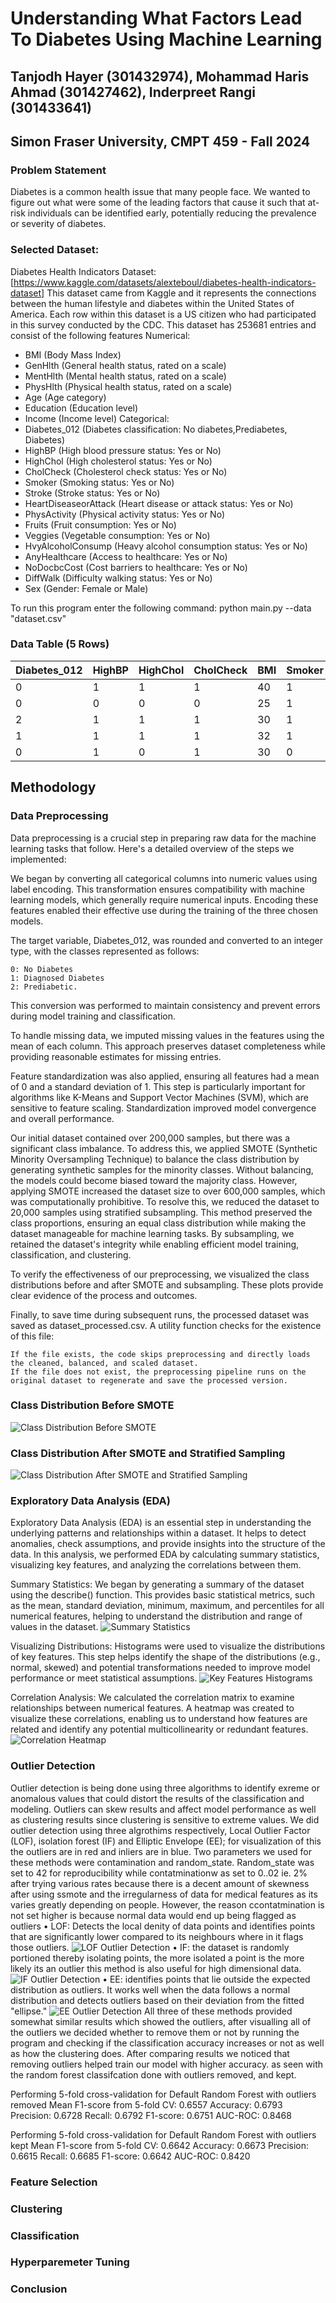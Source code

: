 # Understanding What Factors Lead To Diabetes Using Machine Learning

## Tanjodh Hayer (301432974), Mohammad Haris Ahmad (301427462), Inderpreet Rangi (301433641)
## Simon Fraser University, CMPT 459 - Fall 2024

### Problem Statement
Diabetes is a common health issue that many people face. We wanted to figure out what were some of the leading factors that cause it such that at-risk individuals can be identified early, potentially reducing the prevalence or severity of diabetes. 

### Selected Dataset: 
Diabetes Health Indicators Dataset: [https://www.kaggle.com/datasets/alexteboul/diabetes-health-indicators-dataset]
This dataset came from Kaggle and it represents the connections between the human lifestyle and diabetes within the United States of America. Each row within this dataset is a US citizen who had participated in this survey conducted by the CDC. This dataset has 253681 entries and consist of the following features
Numerical:
- BMI (Body Mass Index)
- GenHlth (General health status, rated on a scale)
- MentHlth (Mental health status, rated on a scale)
- PhysHlth (Physical health status, rated on a scale)
- Age (Age category)
- Education (Education level)
- Income (Income level)
Categorical:
- Diabetes_012 (Diabetes classification: No diabetes,Prediabetes, Diabetes)
- HighBP (High blood pressure status: Yes or No)
- HighChol (High cholesterol status: Yes or No)
- CholCheck (Cholesterol check status: Yes or No)
- Smoker (Smoking status: Yes or No) 
- Stroke (Stroke status: Yes or No)
- HeartDiseaseorAttack (Heart disease or attack status: Yes or No)
- PhysActivity (Physical activity status: Yes or No)
- Fruits (Fruit consumption: Yes or No)
- Veggies (Vegetable consumption: Yes or No)
- HvyAlcoholConsump (Heavy alcohol consumption status: Yes or No)
- AnyHealthcare (Access to healthcare: Yes or No)
- NoDocbcCost (Cost barriers to healthcare: Yes or No)
- DiffWalk (Difficulty walking status: Yes or No)
- Sex (Gender: Female or Male)

 
To run this program enter the following command: 
python main.py --data "dataset.csv"

### Data Table (5 Rows)

| Diabetes_012 | HighBP | HighChol | CholCheck | BMI | Smoker | Stroke | HeartDiseaseorAttack | PhysActivity | Fruits | Veggies | HvyAlcoholConsump | AnyHealthcare | NoDocbcCost | GenHlth | PhysHlth | DiffWalk | Sex | Age | Education | Income |
|--------------|--------|----------|-----------|-----|--------|--------|----------------------|--------------|--------|---------|-------------------|---------------|-------------|---------|----------|----------|-----|-----|-----------|--------|
| 0            | 1      | 1        | 1         | 40  | 1      | 0      | 0                    | 0            | 0      | 1       | 0                 | 1             | 0           | 5       | 18       | 1       | 1   | 7   | 6         | 4      |
| 0            | 0      | 0        | 0         | 25  | 1      | 0      | 0                    | 0            | 1      | 0       | 0                 | 0             | 1           | 0       | 0        | 0        | 0   | 4   | 5         | 6      |
| 2            | 1      | 1        | 1         | 30  | 1      | 0      | 1                    | 1            | 0      | 0       | 1                 | 1            | 1           | 0       | 0        | 1        | 0   | 6   | 6         | 5      |
| 1            | 1      | 1        | 1         | 32  | 1      | 1      | 0                    | 1            | 0      | 0       | 1                 | 0             | 1           | 0       | 30       | 1        | 0   | 12   | 4         | 5      |
| 0            | 1      | 0        | 1         | 30  | 0      | 0      | 0                    | 1            | 1      | 1       | 0                 | 1             | 0           | 0       | 0        | 1        | 0   | 9   | 3         | 4      |



## Methodology
### Data Preprocessing
Data preprocessing is a crucial step in preparing raw data for the machine learning tasks that follow. Here's a detailed overview of the steps we implemented:

We began by converting all categorical columns into numeric values using label encoding. This transformation ensures compatibility with machine learning models, which generally require numerical inputs. Encoding these features enabled their effective use during the training of the three chosen models.

The target variable, Diabetes_012, was rounded and converted to an integer type, with the classes represented as follows:

    0: No Diabetes
    1: Diagnosed Diabetes
    2: Prediabetic.

This conversion was performed to maintain consistency and prevent errors during model training and classification.

To handle missing data, we imputed missing values in the features using the mean of each column. This approach preserves dataset completeness while providing reasonable estimates for missing entries.

Feature standardization was also applied, ensuring all features had a mean of 0 and a standard deviation of 1. This step is particularly important for algorithms like K-Means and Support Vector Machines (SVM), which are sensitive to feature scaling. Standardization improved model convergence and overall performance.

Our initial dataset contained over 200,000 samples, but there was a significant class imbalance. To address this, we applied SMOTE (Synthetic Minority Oversampling Technique) to balance the class distribution by generating synthetic samples for the minority classes. Without balancing, the models could become biased toward the majority class. However, applying SMOTE increased the dataset size to over 600,000 samples, which was computationally prohibitive. To resolve this, we reduced the dataset to 20,000 samples using stratified subsampling. This method preserved the class proportions, ensuring an equal class distribution while making the dataset manageable for machine learning tasks. By subsampling, we retained the dataset's integrity while enabling efficient model training, classification, and clustering.

To verify the effectiveness of our preprocessing, we visualized the class distributions before and after SMOTE and subsampling. These plots provide clear evidence of the process and outcomes.

Finally, to save time during subsequent runs, the processed dataset was saved as dataset_processed.csv. A utility function checks for the existence of this file:

    If the file exists, the code skips preprocessing and directly loads the cleaned, balanced, and scaled dataset.
    If the file does not exist, the preprocessing pipeline runs on the original dataset to regenerate and save the processed version.

### Class Distribution Before SMOTE
![Class Distribution Before SMOTE](/Diabetes_Class_Distribution_Before_SMOTE.png "Class Distribution Before SMOTE")

### Class Distribution After SMOTE and Stratified Sampling
![Class Distribution After SMOTE and Stratified Sampling](/Diabetes_Class_Distribution_After_SMOTE_&_Stratifed_Sampling.png "Class Distribution After SMOTE & Subsampling")

### Exploratory Data Analysis (EDA)

Exploratory Data Analysis (EDA) is an essential step in understanding the underlying patterns and relationships within a dataset. It helps to detect anomalies, check assumptions, and provide insights into the structure of the data. In this analysis, we performed EDA by calculating summary statistics, visualizing key features, and analyzing the correlations between them.

Summary Statistics: We began by generating a summary of the dataset using the describe() function. This provides basic statistical metrics, such as the mean, standard deviation, minimum, maximum, and percentiles for all numerical features, helping to understand the distribution and range of values in the dataset.
![Summary Statistics](eda_plots/eda_summary_statistics.png)

Visualizing Distributions: Histograms were used to visualize the distributions of key features. This step helps identify the shape of the distributions (e.g., normal, skewed) and potential transformations needed to improve model performance or meet statistical assumptions.
![Key Features Histograms](eda_plots/Key_Features_Histograms.png)

Correlation Analysis: We calculated the correlation matrix to examine relationships between numerical features. A heatmap was created to visualize these correlations, enabling us to understand how features are related and identify any potential multicollinearity or redundant features.
![Correlation Heatmap](eda_plots/Correlation_Heatmap.png)

### Outlier Detection
Outlier detection is being done using three algorithms to identify exreme or anomalous values that could distort the results of the classification and modeling. Outliers can skew results and affect model performance as well as clustering results since clustering is sensitive to extreme values. We did outlier detection using three algrothims respectively, Local Outlier Factor (LOF), isolation forest (IF) and Elliptic Envelope (EE); for visualization of this the outliers are in red and inliers are in blue. Two parameters we used for these methods were contamination and random_state. Random_state was set to 42 for reproducibility while contatminationw as set to 0..02 ie. 2% after trying various rates because there is a decent amount of skewness after using ssmote and the irregularness of data for medical  features as its varies greatly depending on people. However, the reason ccontatmination is not set higher is because normal data would end up being flagged as outliers
•	LOF: Detects the local denity of data points and identifies points that are significantly lower compared to its neighbours where in it flags those outliers.
![LOF Outlier Detection](Local_Outlier_Factor_(LOF)_Plot.png)
•	IF: the dataset is randomly portioned thereby isolating points, the more isolated a point is the more likely its an outlier this method is also useful for high dimensional data.
![IF Outlier Detection](Isolation_Forest_(IF)_Plot.png)
•	EE: identifies points that lie outside the expected distribution as outliers. It works well when the data follows a normal distribution and detects outliers based on their deviation from the fitted "ellipse."
![EE Outlier Detection](Elliptic_Envelope_(EE)_Plot.png)
All three of these methods provided somewhat similar results which showed the outliers, after visualling all of the outliers we decided whether to remove them or not by running the program and checking if the classification accuracy increases or not as well as how the clustering does. After comparing results we noticed that removing outliers helped train our model with higher accuracy.
as seen with the random forest classifcation done with outliers removed, and kept.

Performing 5-fold cross-validation for Default Random Forest with outliers removed
Mean F1-score from 5-fold CV: 0.6557
Accuracy: 0.6793
Precision: 0.6728
Recall: 0.6792
F1-score: 0.6751
AUC-ROC: 0.8468

Performing 5-fold cross-validation for Default Random Forest with outliers kept
Mean F1-score from 5-fold CV: 0.6642
Accuracy: 0.6673
Precision: 0.6615
Recall: 0.6685
F1-score: 0.6642
AUC-ROC: 0.8420

### Feature Selection

### Clustering



### Classification

### Hyperparemeter Tuning

### Conclusion